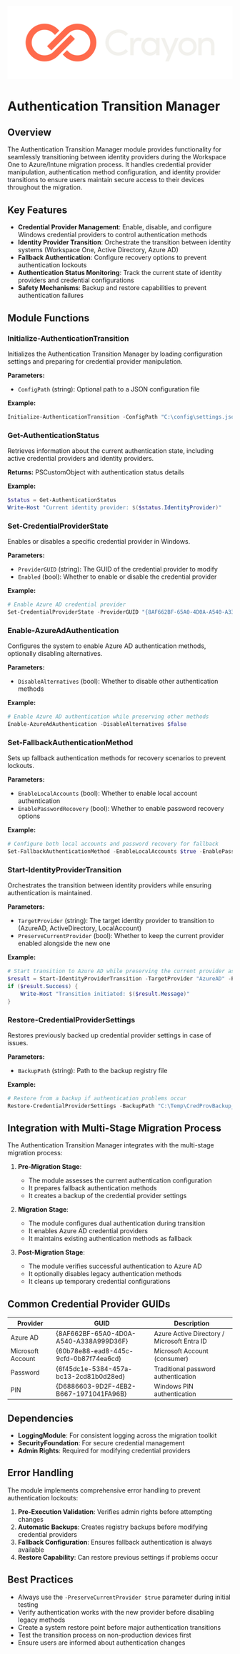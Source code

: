 ![Crayon Logo](../assests/img/Crayon-Logo-RGB-Negative.svg)

# Authentication Transition Manager

## Overview

The Authentication Transition Manager module provides functionality for seamlessly transitioning between identity providers during the Workspace One to Azure/Intune migration process. It handles credential provider manipulation, authentication method configuration, and identity provider transitions to ensure users maintain secure access to their devices throughout the migration.

## Key Features

- **Credential Provider Management**: Enable, disable, and configure Windows credential providers to control authentication methods
- **Identity Provider Transition**: Orchestrate the transition between identity systems (Workspace One, Active Directory, Azure AD)
- **Fallback Authentication**: Configure recovery options to prevent authentication lockouts
- **Authentication Status Monitoring**: Track the current state of identity providers and credential configurations
- **Safety Mechanisms**: Backup and restore capabilities to prevent authentication failures

## Module Functions

### Initialize-AuthenticationTransition

Initializes the Authentication Transition Manager by loading configuration settings and preparing for credential provider manipulation.

**Parameters:**
- `ConfigPath` (string): Optional path to a JSON configuration file

**Example:**
```powershell
Initialize-AuthenticationTransition -ConfigPath "C:\config\settings.json"
```

### Get-AuthenticationStatus

Retrieves information about the current authentication state, including active credential providers and identity providers.

**Returns:** PSCustomObject with authentication status details

**Example:**
```powershell
$status = Get-AuthenticationStatus
Write-Host "Current identity provider: $($status.IdentityProvider)"
```

### Set-CredentialProviderState

Enables or disables a specific credential provider in Windows.

**Parameters:**
- `ProviderGUID` (string): The GUID of the credential provider to modify
- `Enabled` (bool): Whether to enable or disable the credential provider

**Example:**
```powershell
# Enable Azure AD credential provider
Set-CredentialProviderState -ProviderGUID "{8AF662BF-65A0-4D0A-A540-A338A999D36F}" -Enabled $true
```

### Enable-AzureAdAuthentication

Configures the system to enable Azure AD authentication methods, optionally disabling alternatives.

**Parameters:**
- `DisableAlternatives` (bool): Whether to disable other authentication methods

**Example:**
```powershell
# Enable Azure AD authentication while preserving other methods
Enable-AzureAdAuthentication -DisableAlternatives $false
```

### Set-FallbackAuthenticationMethod

Sets up fallback authentication methods for recovery scenarios to prevent lockouts.

**Parameters:**
- `EnableLocalAccounts` (bool): Whether to enable local account authentication
- `EnablePasswordRecovery` (bool): Whether to enable password recovery options

**Example:**
```powershell
# Configure both local accounts and password recovery for fallback
Set-FallbackAuthenticationMethod -EnableLocalAccounts $true -EnablePasswordRecovery $true
```

### Start-IdentityProviderTransition

Orchestrates the transition between identity providers while ensuring authentication is maintained.

**Parameters:**
- `TargetProvider` (string): The target identity provider to transition to (AzureAD, ActiveDirectory, LocalAccount)
- `PreserveCurrentProvider` (bool): Whether to keep the current provider enabled alongside the new one

**Example:**
```powershell
# Start transition to Azure AD while preserving the current provider as fallback
$result = Start-IdentityProviderTransition -TargetProvider "AzureAD" -PreserveCurrentProvider $true
if ($result.Success) {
    Write-Host "Transition initiated: $($result.Message)"
}
```

### Restore-CredentialProviderSettings

Restores previously backed up credential provider settings in case of issues.

**Parameters:**
- `BackupPath` (string): Path to the backup registry file

**Example:**
```powershell
# Restore from a backup if authentication problems occur
Restore-CredentialProviderSettings -BackupPath "C:\Temp\CredProvBackup_20230615_125423.reg"
```

## Integration with Multi-Stage Migration Process

The Authentication Transition Manager integrates with the multi-stage migration process:

1. **Pre-Migration Stage**:
   - The module assesses the current authentication configuration
   - It prepares fallback authentication methods
   - It creates a backup of the credential provider settings

2. **Migration Stage**:
   - The module configures dual authentication during transition
   - It enables Azure AD credential providers
   - It maintains existing authentication methods as fallback

3. **Post-Migration Stage**:
   - The module verifies successful authentication to Azure AD
   - It optionally disables legacy authentication methods
   - It cleans up temporary credential configurations

## Common Credential Provider GUIDs

| Provider | GUID | Description |
|----------|------|-------------|
| Azure AD | {8AF662BF-65A0-4D0A-A540-A338A999D36F} | Azure Active Directory / Microsoft Entra ID |
| Microsoft Account | {60b78e88-ead8-445c-9cfd-0b87f74ea6cd} | Microsoft Account (consumer) |
| Password | {6f45dc1e-5384-457a-bc13-2cd81b0d28ed} | Traditional password authentication |
| PIN | {D6886603-9D2F-4EB2-B667-1971041FA96B} | Windows PIN authentication |

## Dependencies

- **LoggingModule**: For consistent logging across the migration toolkit
- **SecurityFoundation**: For secure credential management
- **Admin Rights**: Required for modifying credential providers

## Error Handling

The module implements comprehensive error handling to prevent authentication lockouts:

1. **Pre-Execution Validation**: Verifies admin rights before attempting changes
2. **Automatic Backups**: Creates registry backups before modifying credential providers
3. **Fallback Configuration**: Ensures fallback authentication is always available
4. **Restore Capability**: Can restore previous settings if problems occur

## Best Practices

- Always use the `-PreserveCurrentProvider $true` parameter during initial testing
- Verify authentication works with the new provider before disabling legacy methods
- Create a system restore point before major authentication transitions
- Test the transition process on non-production devices first
- Ensure users are informed about authentication changes 
